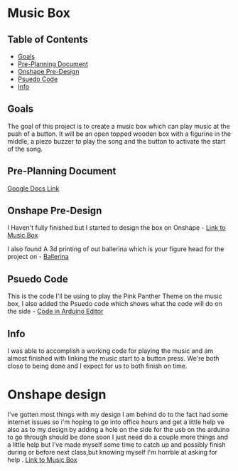 # Music Box

## Table of Contents
* [Goals](#Goals)
* [Pre-Planning Document](#Pre-Planning-Document)
* [Onshape Pre-Design](#Onshape-Pre-Design)
* [Psuedo Code](#Psuedo-Code)
* [Info](#Info)

## Goals

The goal of this project is to create a music box which can play music at the push of a button. It will be an open topped wooden box with a figurine in the middle, a piezo buzzer to play the song and the button to activate the start of the song.

## Pre-Planning Document

[Google Docs Link](https://docs.google.com/document/d/1t9AGoTjgPdodNZodx1VPIkAsCzT7Abd_4i_2Dv82sn0/edit?usp=sharing)



## Onshape Pre-Design 

I Haven't fully finished but I started to design the box on Onshape - [Link to Music Box](https://cvilleschools.onshape.com/documents/4070da3629a921a665d7777d/w/15ceae94f1d3e58bcfee66e3/e/b3ec9e57a38d3c9760e5e44e) 

I also found A 3d printing of out ballerina which is your figure head for the project on - [Ballerina](https://www.thingiverse.com/thing:2679412)

## Psuedo Code

This is the code I'll be using to play the Pink Panther Theme on the music box, I also added the Psuedo code which shows what the code will do on the side - [Code in Arduino Editor](https://create.arduino.cc/editor/wmorela54/9488f8ee-c676-4620-bbf1-e6c64f40eed0/preview)

## Info

I was able to accomplish a working code for playing the music and am almost finished with linking the music start to a button press. We're both close to being done and I expect for us to both finish on time.

# Onshape design 
I've gotten most things with my design  I am behind do to the fact  had some internet issues so i'm hoping to go into office hours and get a little help ve also as to my design by adding a hole on the side for the usb on the arduino to go through  should be done soon I just need do a couple more things and a little help but I’ve made myself some time to catch up and possibly finish during or before next class,but knowing myself I'm horrble at asking for help . [Link to Music Box](https://cvilleschools.onshape.com/documents/4070da3629a921a665d7777d/w/15ceae94f1d3e58bcfee66e3/e/b3ec9e57a38d3c9760e5e44e) 
